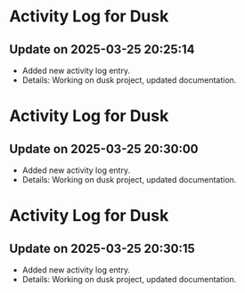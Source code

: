 # Activity Log for Dusk

## Update on 2025-03-25 20:25:14
- Added new activity log entry.
- Details: Working on dusk project, updated documentation.

# Activity Log for Dusk

## Update on 2025-03-25 20:30:00
- Added new activity log entry.
- Details: Working on dusk project, updated documentation.

# Activity Log for Dusk

## Update on 2025-03-25 20:30:15
- Added new activity log entry.
- Details: Working on dusk project, updated documentation.

